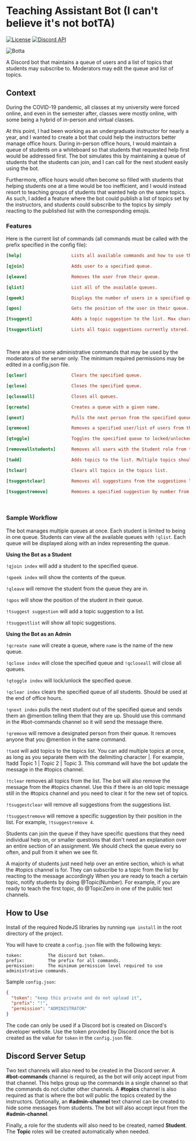 # Teaching Assistant Bot (I can't believe it's not botTA)

[![License](https://img.shields.io/badge/license-MIT-informational)](https://github.com/defCoding/bot-TA-discord/blob/master/LICENSE)
[![Discord API](https://img.shields.io/badge/api-Discord.js-7289da)](https://discord.js.org/#/)

![Botta](https://i.imgur.com/j0B8x8D.png)

A Discord bot that maintains a queue of users and a list of topics that students may subscribe to. Moderators may edit the queue and list of topics.

## Context
During the COVID-19 pandemic, all classes at my university were forced online, and even in the semester after, classes were mostly online, with some being a hybrid of in-person and virtual classes.

At this point, I had been working as an undergraduate instructor for nearly a year, and I wanted to create a bot that could help the instructors better manage office hours. During in-person office hours, I would maintain a queue of students on a whiteboard so that students that requested help first would be addressed first. The bot simulates this by maintaining a queue of students that the students can join, and I can call for the next student easily using the bot. 

Furthermore, office hours would often become so filled with students that helping students one at a time would be too inefficient, and I would instead resort to teaching groups of students that wanted help on the same topics. As such, I added a feature where the bot could publish a list of topics set by the instructors, and students could subscribe to the topics by simply reacting to the published list with the corresponding emojis.

### Features

Here is the current list of commands (all commands must be called with the prefix specified in the config file):
```ini
[help]                   Lists all available commands and how to use them.

[qjoin]                  Adds user to a specified queue.

[qleave]                 Removes the user from their queue.

[qlist]                  List all of the available queues.

[qpeek]                  Displays the number of users in a specified queue and shows the next five.

[qpos]                   Gets the position of the user in their queue.

[tsuggest]               Adds a topic suggestion to the list. Max characters is 30.

[tsuggestlist]           Lists all topic suggestions currently stored.
```

<br />

There are also some administrative commands that may be used by the moderators of the server only.
The minimum required permissions may be edited in a config.json file.
```ini
[qclear]                 Clears the specified queue.

[qclose]                 Closes the specified queue.

[qcloseall]              Closes all queues.

[qcreate]                Creates a queue with a given name.

[qnext]                  Pulls the next person from the specified queue and notifies them.

[qremove]                Removes a specified user/list of users from their queue. Must use @mentions to specify user.

[qtoggle]                Toggles the specified queue to locked/unlocked.

[removeallstudents]      Removes all users with the Student role from the server.

[tadd]                   Adds topics to the list. Multiple topics should be separated with the pipe character (|).

[tclear]                 Clears all topics in the topics list.

[tsuggestclear]          Removes all suggestions from the suggestions list.

[tsuggestremove]         Removes a specified suggestion by number from the suggestions list.
```

<br />

### Sample Workflow

The bot manages multiple queues at once. Each student is limited to being in one queue. Students can view all the available queues with `!qlist`. Each queue will be displayed along with an index representing the queue.

__Using the Bot as a Student__

`!qjoin index` will add a student to the specified queue.

`!qpeek index` will show the contents of the queue.

`!qleave` will remove the student from the queue they are in.

`!qpos` will show the position of the student in their queue.

`!tsuggest suggestion` will add a topic suggestion to a list.

`!tsuggestlist` will show all topic suggestions.

__Using the Bot as an Admin__

`!qcreate name` will create a queue, where `name` is the name of the new queue.

`!qclose index` will close the specified queue and `!qcloseall` will close all queues.

`!qtoggle index` will lock/unlock the specified queue.

`!qclear index` clears the specified queue of all students. Should be used at the end of office hours.

`!qnext index` pulls the next student out of the specified queue and sends them an @mention telling them that they are up. Should use this command in the #bot-commands channel so it will send the message there.

`!qremove` will remove a designated person from their queue. It removes anyone that you @mention in the same command.

`!tadd` will add topics to the topics list. You can add multiple topics at once, as long as you separate them with the delimiting character |. For example, !tadd Topic 1 | Topic 2 | Topic 3. This command will have the bot update the message in the #topics channel.

`!tclear` removes all topics from the list. The bot will also remove the message from the #topics channel. Use this if there is an old topic message still in the #topics channel and you need to clear it for the new set of topics.

`!tsuggestclear` will remove all suggestions from the suggestions list.

`!tsuggestremove` will remove a specific suggestion by their position in the list. For example, `!tsuggestremove 4`.

Students can join the queue if they have specific questions that they need individual help on, or smaller questions that don't need an explanation over an entire section of an assignment. We should check the queue every so often, and pull from it when we see fit.

A majority of students just need help over an entire section, which is what the #topics channel is for. They can subscribe to a topic from the list by reacting to the message accordingly When you are ready to teach a certain topic, notify students by doing @Topic(Number). For example, if you are ready to teach the first topic, do @TopicZero in one of the public text channels.

## How to Use
Install of the required NodeJS libraries by running `npm install` in the root directory of the project.

You will have to create a `config.json` file with the following keys:
```
token:			The discord bot token.
prefix:			The prefix for all commands.
permission:		The minimum permission level required to use administrative commands.
```

Sample `config.json`:
```json
{
  "token": "keep this private and do not upload it",
  "prefix": "!",
  "permission": "ADMINISTRATOR"
}
```

The code can only be used if a Discord bot is created on Discord's developer website. Use the token provided by Discord once the bot is created as the value for `token` in the `config.json` file.

## Discord Server Setup

Two text channels will also need to be created in the Discord server. A **#bot-commands** channel is required, as the bot will only accept input from that channel. This helps group up the commands in a single channel so that the commands do not clutter other channels. A **#topics** channel is also required as that is where the bot will public the topics created by the instructors. Optionally, an **#admin-channel** text channel can be created to hide some messages from students. The bot will also accept input from the **#admin-channel**.

Finally, a role for the students will also need to be created, named **Student**. The **Topic** roles will be created automatically when needed.
